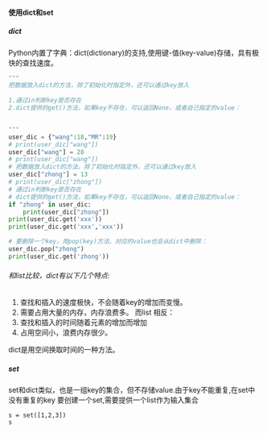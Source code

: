 #### 使用dict和set
##### dict
Python内置了字典：dict(dictionary)的支持,使用键-值(key-value)存储，具有极快的查找速度。
```Python
"""
把数据放入dict的方法，除了初始化时指定外，还可以通过key放入
    
1.通过in判断key是否存在
2.dict提供的get()方法，如果key不存在，可以返回None，或者自己指定的value：


"""
user_dic = {"wang":18,"MR":19}
# print(user_dic["wang"])
user_dic["wang"] = 28
# print(user_dic["wang"])
# 把数据放入dict的方法，除了初始化时指定外，还可以通过key放入
user_dic["zhong"] = 13
# print(user_dic["zhong"])
# 通过in判断key是否存在
# dict提供的get()方法，如果key不存在，可以返回None，或者自己指定的value：
if "zhong" in user_dic:
    print(user_dic["zhong"])
print(user_dic.get('xxx'))
print(user_dic.get('xxx','xxx'))

# 要删除一个key，用pop(key)方法，对应的value也会从dict中删除：
user_dic.pop("zhong")
print(user_dic.get('zhong'))
```
###### 和list比较，dict有以下几个特点:
1. 查找和插入的速度极快，不会随着key的增加而变慢。
2. 需要占用大量的内存，内存浪费多。
而list 相反：
1. 查找和插入的时间随着元素的增加而增加
2. 占用空间小，浪费内存很少。

dict是用空间换取时间的一种方法。

##### set
set和dict类似，也是一组key的集合，但不存储value.由于key不能重复,在set中没有重复的key
要创建一个set,需要提供一个list作为输入集合
```shell
s = set([1,2,3])
s
```
```Python

```